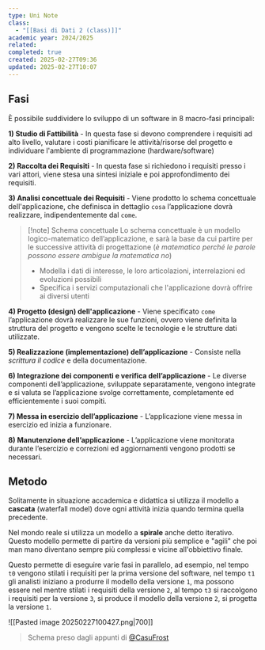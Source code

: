 ```yaml
---
type: Uni Note
class:
  - "[[Basi di Dati 2 (class)]]"
academic year: 2024/2025
related: 
completed: true
created: 2025-02-27T09:36
updated: 2025-02-27T10:07
---
```

## Fasi

È possibile suddividere lo sviluppo di un software in 8 macro-fasi principali:

**1) Studio di Fattibilità** - In questa fase si devono comprendere i requisiti ad alto livello, valutare i costi pianificare le attività/risorse del progetto e individuare l'ambiente di programmazione (hardware/software)

**2) Raccolta dei Requisiti** - In questa fase si richiedono i requisiti presso i vari attori, viene stesa una sintesi iniziale e poi approfondimento dei requisiti.

**3) Analisi concettuale dei Requisiti** - Viene prodotto lo schema concettuale dell'applicazione, che definisca in dettaglio `cosa` l’applicazione dovrà realizzare, indipendentemente dal `come`.

>[!note] Schema concettuale
>Lo schema concettuale è un modello logico-matematico dell’applicazione, e sarà la base da cui partire per le successive attività di progettazione (*è matematico perché le parole possono essere ambigue la matematica no*)
>- Modella i dati di interesse, le loro articolazioni, interrelazioni ed evoluzioni possibili
>- Specifica i servizi computazionali che l'applicazione dovrà offrire ai diversi utenti

**4) Progetto (design) dell'applicazione** - Viene specificato `come` l’applicazione dovrà realizzare le sue funzioni, ovvero viene definita la struttura del progetto e vengono scelte le tecnologie e le strutture dati utilizzate.

**5) Realizzazione (implementazione) dell’applicazione** -  Consiste nella *scrittura il codice* e della documentazione.

**6) Integrazione dei componenti e verifica dell’applicazione** - Le diverse componenti dell’applicazione, sviluppate separatamente, vengono integrate e si valuta se l’applicazione svolge correttamente, completamente ed efficientemente i suoi compiti.

**7) Messa in esercizio dell’applicazione** - L’applicazione viene messa in esercizio ed inizia a funzionare.

**8) Manutenzione dell’applicazione** - L’applicazione viene monitorata durante l’esercizio e correzioni ed aggiornamenti vengono prodotti se necessari.

## Metodo

Solitamente in situazione accademica e didattica si utilizza il modello a **cascata** (waterfall model) dove ogni attività inizia quando termina quella precedente.

Nel mondo reale si utilizza un modello a **spirale** anche detto iterativo. Questo modello permette di partire da versioni più semplice e "agili"  che poi man mano diventano sempre più complessi e vicine all'obbiettivo finale.

Questo permette di eseguire varie fasi in parallelo, ad esempio, nel tempo `t0` vengono stilati i requisiti per la prima versione del software, nel tempo `t1` gli analisti iniziano a produrre il modello della versione `1`, ma possono essere nel mentre stilati i requisiti della versione `2`, al tempo `t3` si raccolgono i requisiti per la versione `3`, si produce il modello della versione `2`, si progetta la versione `1`.

![[Pasted image 20250227100427.png|700]]

>Schema preso dagli appunti di [@CasuFrost](https://github.com/CasuFrost/University_notes)
